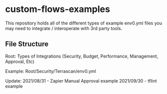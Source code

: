 # custom-flows-examples
This repository holds all of the different types of example env0.yml files you may need to integrate / interoperate with 3rd party tools. 

## File Structure
Root:
Types of Integrations (Security, Budget, Performance, Management, Approval, Etc)

Example:
Root/Security/Terrascan/env0.yml

Update:
2021/08/31 - Zapier Manual Approval example
2021/09/30 - tflint example

